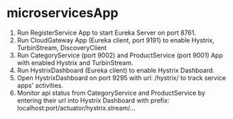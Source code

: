 # microservicesApp
1. Run RegisterService App to start Eureka Server on port 8761.
2. Run CloudGateway App (Eureka client, port 9191) to enable Hystrix, TurbinStream, DiscoveryClient
3. Run CategoryService (port 9002) and ProductService (port 9001) App with enabled Hystrix and TurbinStream.
4. Run HystrixDashboard (Eureka client) to enable Hystrix Dashboard.
5. Open HystrixDashboard on port 9295 with url: /hystrix/ to track service apps' activities.
6. Monitor api status from CategoryService and ProductService by entering their url into Hystrix Dashboard with prefix: localhost:port/actuator/hystrix.stream/...

